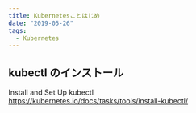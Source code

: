 ```yaml
---
title: Kubernetesことはじめ
date: "2019-05-26"
tags:
  - Kubernetes
---
```


## kubectl のインストール

Install and Set Up kubectl  
<https://kubernetes.io/docs/tasks/tools/install-kubectl/>
